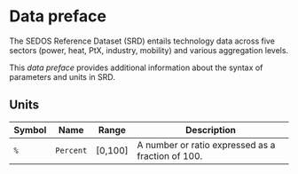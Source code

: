 # Data preface

The SEDOS Reference Dataset (SRD) entails technology data across five sectors (power, heat, PtX, industry, mobility) 
and various aggregation levels.

This *data preface* provides additional information about the syntax of parameters and units in SRD.

## Units

| Symbol | Name     | Range   | Description                                       |
|-----|----------|---------|---------------------------------------------------|
| `%` | `Percent` | [0,100] | A number or ratio expressed as a fraction of 100. |

